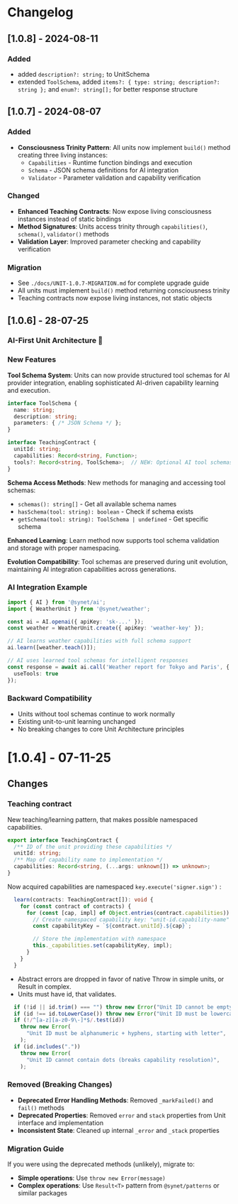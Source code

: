 # Changelog

## [1.0.8] - 2024-08-11

### Added

- added `description?: string;` to UnitSchema
- extended `ToolSchema`, added   `items?: { type: string; description?: string };` and    `enum?: string[];` for better response structure

## [1.0.7] - 2024-08-07

### Added
- **Consciousness Trinity Pattern**: All units now implement `build()` method creating three living instances:
  - `Capabilities` - Runtime function bindings and execution
  - `Schema` - JSON schema definitions for AI integration  
  - `Validator` - Parameter validation and capability verification

### Changed
- **Enhanced Teaching Contracts**: Now expose living consciousness instances instead of static bindings
- **Method Signatures**: Units access trinity through `capabilities()`, `schema()`, `validator()` methods
- **Validation Layer**: Improved parameter checking and capability verification

### Migration
- See `./docs/UNIT-1.0.7-MIGRATION.md` for complete upgrade guide
- All units must implement `build()` method returning consciousness trinity
- Teaching contracts now expose living instances, not static objects

## [1.0.6] - 28-07-25

### AI-First Unit Architecture 🤖

### New Features

**Tool Schema System**: Units can now provide structured tool schemas for AI provider integration, enabling sophisticated AI-driven capability learning and execution.

```typescript
interface ToolSchema {
  name: string;
  description: string;
  parameters: { /* JSON Schema */ };
}

interface TeachingContract {
  unitId: string;
  capabilities: Record<string, Function>;
  tools?: Record<string, ToolSchema>;  // NEW: Optional AI tool schemas
}
```

**Schema Access Methods**: New methods for managing and accessing tool schemas:
- `schemas(): string[]` - Get all available schema names
- `hasSchema(tool: string): boolean` - Check if schema exists
- `getSchema(tool: string): ToolSchema | undefined` - Get specific schema

**Enhanced Learning**: Learn method now supports tool schema validation and storage with proper namespacing.

**Evolution Compatibility**: Tool schemas are preserved during unit evolution, maintaining AI integration capabilities across generations.

### AI Integration Example

```typescript
import { AI } from '@synet/ai';
import { WeatherUnit } from '@synet/weather';

const ai = AI.openai({ apiKey: 'sk-...' });
const weather = WeatherUnit.create({ apiKey: 'weather-key' });

// AI learns weather capabilities with full schema support
ai.learn([weather.teach()]);

// AI uses learned tool schemas for intelligent responses
const response = await ai.call('Weather report for Tokyo and Paris', {
  useTools: true
});
```

### Backward Compatibility

- Units without tool schemas continue to work normally
- Existing unit-to-unit learning unchanged
- No breaking changes to core Unit Architecture principles

# [1.0.4] - 07-11-25

## Changes

### Teaching contract

New teaching/learning pattern, that makes possible namespaced capabilities.

```typescript
export interface TeachingContract {
  /** ID of the unit providing these capabilities */
  unitId: string;
  /** Map of capability name to implementation */
  capabilities: Record<string, (...args: unknown[]) => unknown>;
}
```

Now acquired capabilities are namespaced `key.execute('signer.sign')` :


```typescript
  learn(contracts: TeachingContract[]): void {
    for (const contract of contracts) {
      for (const [cap, impl] of Object.entries(contract.capabilities)) {
        // Create namespaced capability key: "unit-id.capability-name"
        const capabilityKey = `${contract.unitId}.${cap}`;

        // Store the implementation with namespace
        this._capabilities.set(capabilityKey, impl);
      }
    }
  }
```
 
- Abstract errors are dropped in favor of native Throw in simple units, or Result<T> in complex.
- Units must have id, that validates.
  
```typescript
  if (!id || id.trim() === "") throw new Error("Unit ID cannot be empty");
  if (id !== id.toLowerCase()) throw new Error("Unit ID must be lowercase");
  if (!/^[a-z][a-z0-9\-]*$/.test(id))
    throw new Error(
      "Unit ID must be alphanumeric + hyphens, starting with letter",
    );
  if (id.includes("."))
    throw new Error(
      "Unit ID cannot contain dots (breaks capability resolution)",
    );
```

### Removed (Breaking Changes)
- **Deprecated Error Handling Methods**: Removed `_markFailed()` and `fail()` methods
- **Deprecated Properties**: Removed `error` and `stack` properties from Unit interface and implementation
- **Inconsistent State**: Cleaned up internal `_error` and `_stack` properties

### Migration Guide
If you were using the deprecated methods (unlikely), migrate to:
- **Simple operations**: Use `throw new Error(message)` 
- **Complex operations**: Use `Result<T>` pattern from `@synet/patterns` or similar packages